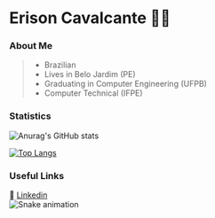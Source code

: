 # Erison Cavalcante :man_technologist:

### About Me

> - Brazilian
> - Lives in Belo Jardim (PE)
> - Graduating in Computer Engineering (UFPB)
> - Computer Technical (IFPE)




### Statistics

![Anurag's GitHub stats](https://github-readme-stats.vercel.app/api?username=erison7596&show_icons=true&theme=tokyonight)

[![Top Langs](https://github-readme-stats.vercel.app/api/top-langs/?username=erison7596&layout=compact)](https://github.com/anuraghazra/github-readme-stats)

### Useful Links


:link: [Linkedin](https://www.linkedin.com/in/erison-cavalcante-9402a714a/) <br>
![Snake animation](https://github.com/erison7596)
